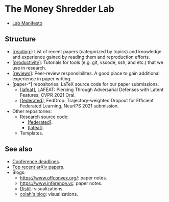 # The Money Shredder Lab

* [Lab Manifesto](Manifesto.md)

## Structure

* [[reading]](https://github.com/money-shredder/reading): List of recent papers (categorized by topics) and knowledge and experience gained by reading them and reproduction efforts.
* [[productivity]](https://github.com/money-shredder/productivity): Tutorials for tools (e.g. git, vscode, ssh, and etc.) that we use in research.
* [[reviews]](https://github.com/money-shredder/reviews): Peer-review responsibilites. A good place to gain additional experience in paper writing.
* [paper-*] repositories: LaTeX source code for our paper submissions.
  * [[lafeat]](https://github.com/money-shredder/paper-lafeat), LAFEAT: Piercing Through Adversarial Defenses with Latent Features, CVPR 2021 Oral.
  * [[federated]](https://github.com/money-shredder/paper-federated), FedDrop: Trajectory-weighted Dropout for Efficient Federated Learning, NeurIPS 2021 submission.
* Other repositories:
  * Research source code:
    * [[federated]](https://github.com/money-shredder/federated).
    * [[lafeat]](https://github.com/money-shredder/lafeat).
  * Templates.

## See also

* [Conference deadlines](https://jackietseng.github.io/conference_call_for_paper/conferences-with-ccf.html).
* [Top recent arXiv papers](http://www.arxiv-sanity.com/top?timefilter=month&vfilter=all).
* Blogs:
  * https://www.offconvex.org/: paper notes.
  * https://www.inference.vc: paper notes.
  * [Distill](https://distill.pub): visualizations.
  * [colah's blog](https://colah.github.io/?utm_source=towardsai.net&utm_medium=referral&utm_campaign=marketing&utm_term=machine-learning-blog&utm_content=machine-learning-blogs-to-follow): visualizations.
